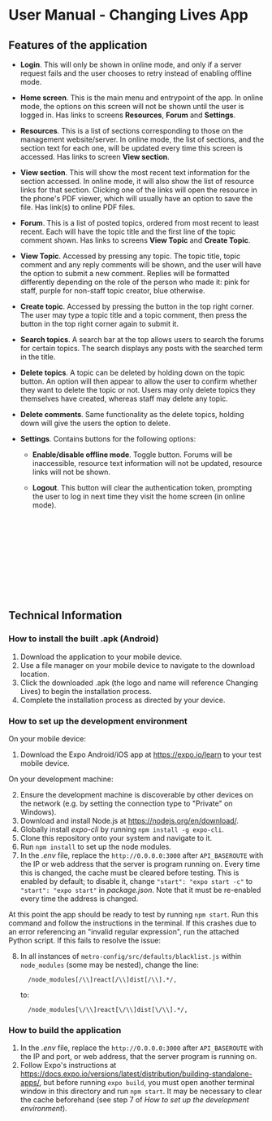 # User Manual - Changing Lives App

## Features of the application

- **Login**. This will only be shown in online mode, and only if a server request fails and the user chooses to retry instead of enabling offline mode.

- **Home screen**. This is the main menu and entrypoint of the app. In online mode, the options on this screen will not be shown until the user is logged in. Has links to screens **Resources**, **Forum** and **Settings**.

- **Resources**. This is a list of sections corresponding to those on the management website/server. In online mode, the list of sections, and the section text for each one, will be updated every time this screen is accessed. Has links to screen **View section**.

- **View section**. This will show the most recent text information for the section accessed. In online mode, it will also show the list of resource links for that section. Clicking one of the links will open the resource in the phone's PDF viewer, which will usually have an option to save the file. Has link(s) to online PDF files.

- **Forum**. This is a list of posted topics, ordered from most recent to least recent. Each will have the topic title and the first line of the topic comment shown. Has links to screens **View Topic** and **Create Topic**.

- **View Topic**. Accessed by pressing any topic. The topic title, topic comment and any reply comments will be shown, and the user will have the option to submit a new comment. Replies will be formatted differently depending on the role of the person who made it: pink for staff, purple for non-staff topic creator, blue otherwise.

- **Create topic**. Accessed by pressing the button in the top right corner. The user may type a topic title and a topic comment, then press the button in the top right corner again to submit it.

- **Search topics**. A search bar at the top allows users to search the forums for certain topics. The search displays any posts with the searched term in the title.

- **Delete topics**. A topic can be deleted by holding down on the topic button. An option will then appear to allow the user to confirm whether they want to delete the topic or not. Users may only delete topics they themselves have created, whereas staff may delete any topic.

- **Delete comments**. Same functionality as the delete topics, holding down will give the users the option to delete.

- **Settings**. Contains buttons for the following options:

  - **Enable/disable offline mode**. Toggle button. Forums will be inaccessible, resource text information will not be updated, resource links will not be shown.

  - **Logout**. This button will clear the authentication token, prompting the user to log in next time they visit the home screen (in online mode).

<br/><br/><br/><br/><br/><br/><br/><br/><br/>
## Technical Information
### How to install the built .apk (Android)
1. Download the application to your mobile device.
2. Use a file manager on your mobile device to navigate to the download location.
3. Click the downloaded .apk (the logo and name will reference Changing Lives) to begin the installation process.
4. Complete the installation process as directed by your device.

### How to set up the development environment
On your mobile device: 

1. Download the Expo Android/iOS app at <https://expo.io/learn> to your test mobile device.

On your development machine:

2. Ensure the development machine is discoverable by other devices on the network (e.g. by setting the connection type to "Private" on Windows).
3. Download and install Node.js at <https://nodejs.org/en/download/>.
4. Globally install _expo-cli_ by running `npm install -g expo-cli`.
5. Clone this repository onto your system and navigate to it.
6. Run `npm install` to set up the node modules.
7. In the _.env_ file, replace the `http://0.0.0.0:3000` after `API_BASEROUTE` with the IP or web address that the server is program running on. Every time this is changed, the cache must be cleared before testing. This is enabled by default; to disable it, change `"start": "expo start -c"` to `"start": "expo start"` in _package.json_. Note that it must be re-enabled every time the address is changed.

At this point the app should be ready to test by running `npm start`. Run this command and follow the instructions in the terminal. If this crashes due to an error referencing an "invalid regular expression", run the attached Python script. If this fails to resolve the issue:

8. In all instances of `metro-config/src/defaults/blacklist.js` within `node_modules` (some may be nested), change the line:

    ```
      /node_modules[/\\]react[/\\]dist[/\\].*/,
    ```
    to:
    ```
      /node_modules[\/\\]react[\/\\]dist[\/\\].*/,
    ```
    

### How to build the application
1. In the _.env_ file, replace the `http://0.0.0.0:3000` after `API_BASEROUTE` with the IP and port, or web address, that the server program is running on.
2. Follow Expo's instructions at <https://docs.expo.io/versions/latest/distribution/building-standalone-apps/>, but before running `expo build`, you must open another terminal window in this directory and run `npm start`. It may be necessary to clear the cache beforehand (see step 7 of _How to set up the development environment_).

